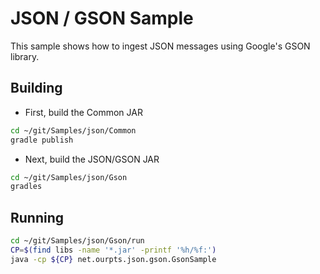 # JSON / GSON Sample

This sample shows how to ingest JSON messages using Google's GSON library.

## Building

* First, build the Common JAR

```bash
cd ~/git/Samples/json/Common
gradle publish
```

* Next, build the JSON/GSON JAR

```bash
cd ~/git/Samples/json/Gson
gradles
```

## Running

```bash
cd ~/git/Samples/json/Gson/run
CP=$(find libs -name '*.jar' -printf '%h/%f:')
java -cp ${CP} net.ourpts.json.gson.GsonSample
```
